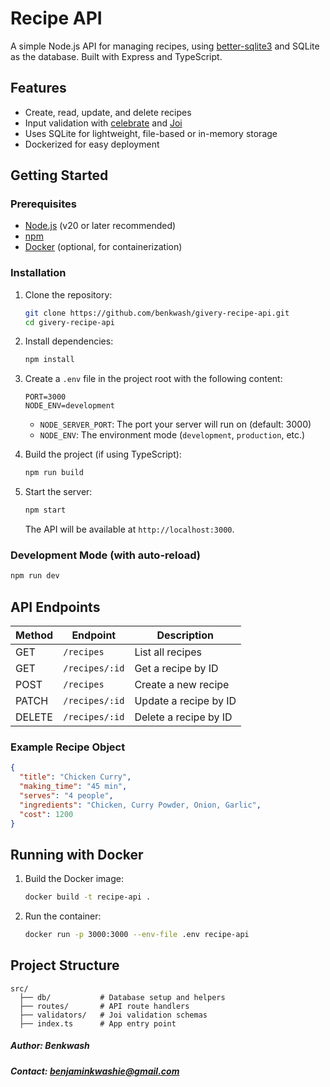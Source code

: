 # Recipe API

A simple Node.js API for managing recipes, using [better-sqlite3](https://github.com/WiseLibs/better-sqlite3) and SQLite as the database. Built with Express and TypeScript.

## Features

- Create, read, update, and delete recipes
- Input validation with [celebrate](https://github.com/arb/celebrate) and [Joi](https://joi.dev/)
- Uses SQLite for lightweight, file-based or in-memory storage
- Dockerized for easy deployment

## Getting Started

### Prerequisites

- [Node.js](https://nodejs.org/) (v20 or later recommended)
- [npm](https://www.npmjs.com/)
- [Docker](https://www.docker.com/) (optional, for containerization)

### Installation

1. Clone the repository:

   ```sh
   git clone https://github.com/benkwash/givery-recipe-api.git
   cd givery-recipe-api
   ```

2. Install dependencies:

   ```sh
   npm install
   ```

3. Create a `.env` file in the project root with the following content:

   ```
   PORT=3000
   NODE_ENV=development
   ```

   - `NODE_SERVER_PORT`: The port your server will run on (default: 3000)
   - `NODE_ENV`: The environment mode (`development`, `production`, etc.)

4. Build the project (if using TypeScript):

   ```sh
   npm run build
   ```

5. Start the server:

   ```sh
   npm start
   ```

   The API will be available at `http://localhost:3000`.

### Development Mode (with auto-reload)

```sh
npm run dev
```

## API Endpoints

| Method | Endpoint       | Description           |
| ------ | -------------- | --------------------- |
| GET    | `/recipes`     | List all recipes      |
| GET    | `/recipes/:id` | Get a recipe by ID    |
| POST   | `/recipes`     | Create a new recipe   |
| PATCH  | `/recipes/:id` | Update a recipe by ID |
| DELETE | `/recipes/:id` | Delete a recipe by ID |

### Example Recipe Object

```json
{
  "title": "Chicken Curry",
  "making_time": "45 min",
  "serves": "4 people",
  "ingredients": "Chicken, Curry Powder, Onion, Garlic",
  "cost": 1200
}
```

## Running with Docker

1. Build the Docker image:

   ```sh
   docker build -t recipe-api .
   ```

2. Run the container:

   ```sh
   docker run -p 3000:3000 --env-file .env recipe-api
   ```

## Project Structure

```
src/
  ├── db/           # Database setup and helpers
  ├── routes/       # API route handlers
  ├── validators/   # Joi validation schemas
  ├── index.ts      # App entry point
```

##### **Author:** Benkwash

##### **Contact:** benjaminkwashie@gmail.com
